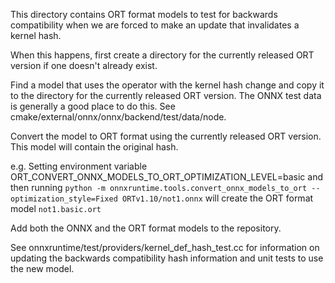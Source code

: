 This directory contains ORT format models to test for backwards compatibility when we are forced to make an update that invalidates a kernel hash.

When this happens, first create a directory for the currently released ORT version if one doesn't already exist.

Find a model that uses the operator with the kernel hash change and copy it to the directory for the currently released ORT version.
The ONNX test data is generally a good place to do this. See cmake/external/onnx/onnx/backend/test/data/node.

Convert the model to ORT format using the currently released ORT version. This model will contain the original hash.

e.g.
Setting environment variable ORT_CONVERT_ONNX_MODELS_TO_ORT_OPTIMIZATION_LEVEL=basic
and then running `python -m onnxruntime.tools.convert_onnx_models_to_ort --optimization_style=Fixed ORTv1.10/not1.onnx`
will create the ORT format model `not1.basic.ort`

Add both the ONNX and the ORT format models to the repository.

See onnxruntime/test/providers/kernel_def_hash_test.cc for information on updating the backwards compatibility hash
information and unit tests to use the new model.
